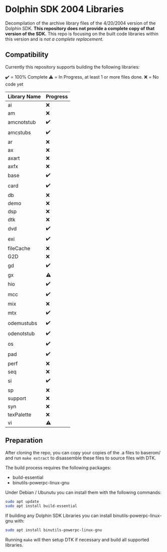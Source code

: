# Dolphin SDK 2004 Libraries

Decompilation of the archive library files of the 4/20/2004 version of the Dolphin SDK. **This repository does not provide a complete copy of that version of the SDK.** This repo is focusing on the built code libraries within this version and is *not a complete replacement.*

## Compatibility

Currently this repository supports building the following libraries:

:heavy_check_mark: = 100% Complete
:warning: = In Progress, at least 1 or more files done.
:x: = No code yet

| Library Name | Progress |
| ------------ | ---------- |
| ai           | :x: |
| am           | :x: |
| amcnotstub   | :heavy_check_mark: |
| amcstubs     | :heavy_check_mark: |
| ar           | :x: |
| ax           | :x: |
| axart        | :x: |
| axfx         | :x: |
| base         | :heavy_check_mark: |
| card         | :heavy_check_mark: |
| db           | :x: |
| demo         | :x: |
| dsp          | :x: |
| dtk          | :x: |
| dvd          | :heavy_check_mark: |
| exi          | :heavy_check_mark: |
| fileCache    | :x: |
| G2D          | :x: |
| gd           | :heavy_check_mark: |
| gx           | :warning: |
| hio          | :heavy_check_mark: |
| mcc          | :heavy_check_mark: |
| mix          | :x: |
| mtx          | :heavy_check_mark: |
| odemustubs   | :heavy_check_mark: |
| odenotstub   | :heavy_check_mark: |
| os           | :heavy_check_mark: |
| pad          | :heavy_check_mark: |
| perf         | :x: |
| seq          | :x: |
| si           | :heavy_check_mark: |
| sp           | :x: |
| support      | :x: |
| syn          | :x: |
| texPalette   | :x: |
| vi           | :warning: |

## Preparation

After cloning the repo, you can copy your copies of the .a files to baserom/ and run `make extract` to disassemble these files to source files with DTK.

The build process requires the following packages:

- build-essential
- binutils-powerpc-linux-gnu

Under Debian / Ubunutu you can install them with the following commands:

```bash
sudo apt update
sudo apt install build-essential
```

If building any Dolphin SDK Libraries you can install binutils-powerpc-linux-gnu with:

```bash
sudo apt install binutils-powerpc-linux-gnu
```

Running `make` will then setup DTK if necessary and build all supported libraries.
